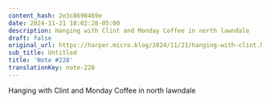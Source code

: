 ```yaml
---
content_hash: 2e3c8690469e
date: 2024-11-21 18:02:28-05:00
description: Hanging with Clint and Monday Coffee in north lawndale
draft: false
original_url: https://harper.micro.blog/2024/11/21/hanging-with-clint.html
sub_title: Untitled
title: 'Note #228'
translationKey: note-228
---
```


Hanging with Clint and Monday Coffee in north lawndale